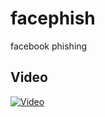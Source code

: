 # facephish
facebook phishing 

<h2> Video </h2>

[![Video](https://img.youtube.com/vi/RFPCXWJKaKo/hqdefault.jpg)](https://www.youtube.com/watch?v=RFPCXWJKaKo&feature=youtu.be)

